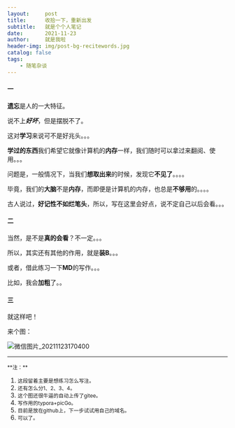 ```yaml
---
layout:     post
title:      收拾一下，重新出发
subtitle:   就是个个人笔记
date:       2021-11-23
author:     就是我啦
header-img: img/post-bg-recitewords.jpg
catalog: false
tags:
    - 随笔杂谈
---
```


#### 一

**遗忘**是人的一大特征。

说不上***好坏***，但是摆脱不了。

这对**学习**来说可不是好兆头。。。

**学过的东西**我们希望它就像计算机的**内存**一样，我们随时可以拿过来翻阅、使用。。。

问题是，一般情况下，当我们**想取出来**的时候，发现它**不见了**。。。。

毕竟，我们的**大脑**不是**内存**，而即便是计算机的内存，也总是**不够用**的。。。。

古人说过，**好记性不如烂笔头**，所以，写在这里会好点，说不定自己以后会看。。。

#### 二

当然，是不是**真的会看**？不一定。。。

所以，其实还有其他的作用，就是**装B**。。。

或者，借此练习一下**MD**的写作。。。

比如，我会**加粗**了。。

#### 三

就这样吧！



来个图：

![微信图片_20211123170400](https://gitee.com/shenyao/sohossl/raw/master/images/%E5%BE%AE%E4%BF%A1%E5%9B%BE%E7%89%87_20211123170400.jpg)

<hr>
<small>**注：**</small>

1. <small>这段留着主要是想练习怎么写注。</small>
2. <small>还有怎么分1、2、3、4。</small>
3. <small>这个图还很牛逼的自动上传了gitee。</small>
4. <small>写作用的typora+picGo。</small>
5. <small>目前是放在github上，下一步试试用自己的域名。</small>
6. <small>可以了。</small>

